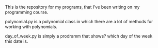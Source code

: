 This is the repository for my programs, that I've been writing on my programming course.

polynomial.py is a polynomial class in which there are a lot of methods for working with polynomials.

day_of_week.py is simply a prodramm that shows? which day of the week this date is.
